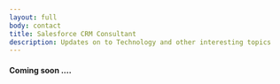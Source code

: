 ```yaml
---
layout: full
body: contact
title: Salesforce CRM Consultant
description: Updates on to Technology and other interesting topics
---
```



#### Coming soon ....
  

